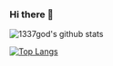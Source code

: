 ### Hi there 👋

![1337god's github stats](https://github-readme-stats.vercel.app/api?username=1337god&show_icons=true)

[![Top Langs](https://github-readme-stats.vercel.app/api/top-langs/?username=1337god&layout=compact&langs_count=12)](https://github-readme-stats.vercel.app/api/top-langs/?username=1337god&layout=compact&langs_count=12)

<!--
**1337god/1337god** is a ✨ _special_ ✨ repository because its `README.md` (this file) appears on your GitHub profile.

Here are some ideas to get you started:

- 🔭 I’m currently working on ...
- 🌱 I’m currently learning ...
- 👯 I’m looking to collaborate on ...
- 🤔 I’m looking for help with ...
- 💬 Ask me about ...
- 📫 How to reach me: ...
- 😄 Pronouns: ...
- ⚡ Fun fact: ...
-->

